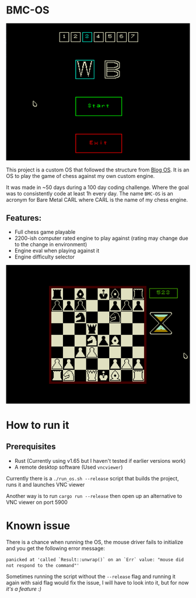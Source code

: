 # BMC-OS

![Main menu](imgs/main-menu.png)

This project is a custom OS that followed the structure from [Blog OS](https://github.com/phil-opp/blog_os). It is an OS to play the game of chess against my own custom engine.

It was made in ~50 days during a 100 day coding challenge. Where the goal was to consistently code at least 1h every day. The name `BMC-OS` is an acronym for Bare Metal CARL where CARL is the name of my chess engine.

## Features:
- Full chess game playable
- 2200-ish computer rated engine to play against (rating may change due to the change in environment)
- Engine eval when playing against it
- Engine difficulty selector

![Start of a game](imgs/start-game.png)

# How to run it
## Prerequisites
- Rust (Currently using v1.65 but I haven't tested if earlier versions work)
- A remote desktop software (Used `vncviewer`)

Currently there is a `./run_os.sh --release` script that builds the project, runs it and launches VNC viewer

Another way is to run `cargo run --release` then open up an alternative to VNC viewer on port 5900

# Known issue
There is a chance when running the OS, the mouse driver fails to initialize and you get the following error message:

```
panicked at 'called `Result::unwrap()` on an `Err` value: "mouse did not respond to the command"'
```

Sometimes running the script without the `--release` flag and running it again with said flag would fix the issue, I will have to look into it, but for now *it's a feature :)*